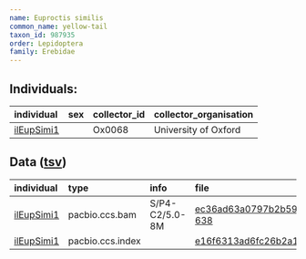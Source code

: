 ```yaml
---
name: Euproctis similis
common_name: yellow-tail
taxon_id: 987935
order: Lepidoptera
family: Erebidae
---
```


## Individuals:

| individual | sex | collector_id | collector_organisation |
| :--------- | :-: | :----------- | :--------------------- |
| [ilEupSimi1](ilEupSimi1.md) |  | Ox0068 | University of Oxford |

## Data ([tsv](Euproctis_similis_data.tsv))

| individual | type | info | file |
| :--------- | :--- | :--- | :--- |
| [ilEupSimi1](ilEupSimi1.md) | pacbio.ccs.bam | S/P4-C2/5.0-8M | [ec36ad63a0797b2b59213e3760b3eb0e-638](https://darwin.cog.sanger.ac.uk/insects/Euproctis_similis/ilEupSimi1/genomic_data/pacbio/m64089_191129_131209.bc1015_BAK8B_OA--bc1015_BAK8B_OA.ccs.bam) |
| [ilEupSimi1](ilEupSimi1.md) | pacbio.ccs.index |  | [e16f6313ad6fc26b2a14ae36a02eb1d8](https://darwin.cog.sanger.ac.uk/insects/Euproctis_similis/ilEupSimi1/genomic_data/pacbio/m64089_191129_131209.bc1015_BAK8B_OA--bc1015_BAK8B_OA.ccs.bam.pbi) |
